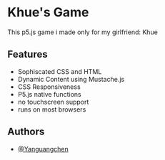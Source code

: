 
# Khue's Game

This p5.js game i made only for my girlfriend: Khue




## Features

- Sophiscated CSS and HTML
- Dynamic Content using Mustache.js
- CSS Responsiveness
- P5.js native functions
- no touchscreen support
- runs on most browsers



## Authors

- [@Yanguangchen](https://github.com/Yanguangchen)
